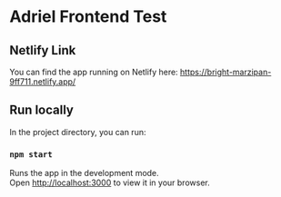 # Adriel Frontend Test

## Netlify Link

You can find the app running on Netlify here: https://bright-marzipan-9ff711.netlify.app/

## Run locally

In the project directory, you can run:

### `npm start`

Runs the app in the development mode.\
Open [http://localhost:3000](http://localhost:3000) to view it in your browser.
